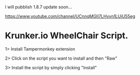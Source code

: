 I will pubblish 1.8.7 update soon...

https://www.youtube.com/channel/UCnnqMGII7LHvvn1LUiU55eg

# Krunker.io WheelChair Script.

1> Install Tampermonkey extension

2> Click on the script you want to install and then "Raw"

3> Install the script by simply clicking "Install"
